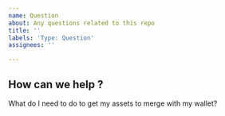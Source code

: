 ```yaml
---
name: Question
about: Any questions related to this repo
title: ''
labels: 'Type: Question'
assignees: ''

---
```


## How can we help ?

<!-- Short, concise description of the proposed feature -->
 What do I need to do to get my assets to merge with my wallet? 